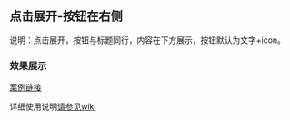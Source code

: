 ## 点击展开-按钮在右侧
说明：点击展开，按钮与标题同行，内容在下方展示，按钮默认为文字+icon。

### 效果展示
[案例链接](https://webapp.zhaopin.com/2023/shh/zjal0411ZL79349/index.html#/pages/spread/index?_blank)

详细使用说明[请参见wiki](https://wiki.zhaopin.com/pages/viewpage.action?pageId=136731418?_blank)
